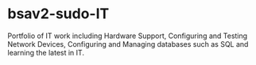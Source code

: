 # bsav2-sudo-IT
Portfolio of IT work including Hardware Support, Configuring and Testing Network Devices, Configuring and Managing databases such as SQL and learning the latest in IT.
